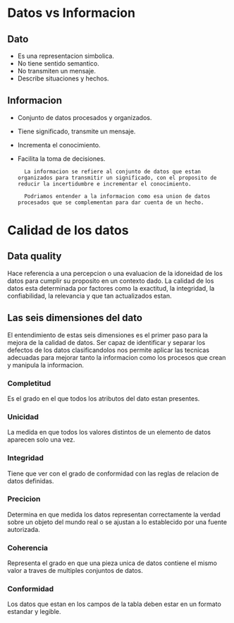 # Datos vs Informacion

## Dato

- Es una representacion simbolica.
- No tiene sentido semantico.
- No transmiten un mensaje.
- Describe situaciones y hechos.

## Informacion 

- Conjunto de datos procesados y organizados.
- Tiene significado, transmite un mensaje.
- Incrementa el conocimiento.
- Facilita la toma de decisiones.

        La informacion se refiere al conjunto de datos que estan organizados para transmitir un significado, con el proposito de reducir la incertidumbre e incrementar el conocimiento.

        Podriamos entender a la informacion como esa union de datos procesados que se complementan para dar cuenta de un hecho.

# Calidad de los datos

## Data quality

Hace referencia a una percepcion o una evaluacion de la idoneidad de los datos para cumplir su proposito en un contexto dado. La calidad de los datos esta determinada por factores como la exactitud, la integridad, la confiabilidad, la relevancia y que tan actualizados estan.

## Las seis dimensiones del dato

El entendimiento de estas seis dimensiones es el primer paso para la mejora de la calidad de datos. Ser capaz de identificar y separar los defectos de los datos clasificandolos nos permite aplicar las tecnicas adecuadas para mejorar tanto la informacion como los procesos que crean y manipula la informacion.

### Completitud

Es el grado en el que todos los atributos del dato estan presentes.

### Unicidad 

La medida en que todos los valores distintos de un elemento de datos aparecen solo una vez.

### Integridad

Tiene que ver con el grado de conformidad con las reglas de relacion de datos definidas.

### Precicion

Determina en que medida los datos representan correctamente la verdad sobre un objeto del mundo real o se ajustan a lo establecido por una fuente autorizada.

### Coherencia

Representa el grado en que una pieza unica de datos contiene el mismo valor a traves de multiples conjuntos de datos.

### Conformidad

Los datos que estan en los campos de la tabla deben estar en un formato estandar y legible.